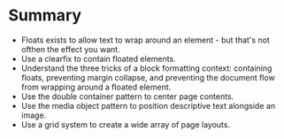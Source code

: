 # Summary
- Floats exists to allow text to wrap around an element - but that's not ofthen the effect you want.
- Use a clearfix to contain floated elements.
- Understand the three tricks of a block formatting context: containing floats, preventing margin collapse, and preventing the document flow from wrapping around a floated element.
- Use the double container pattern to center page contents.
- Use the media object pattern to position descriptive text alongside an image.
- Use a grid system to create a wide array of page layouts.